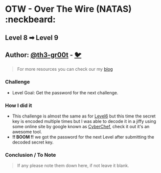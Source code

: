 # OTW - Over The Wire (NATAS) :neckbeard:

## Level 8 ➡ Level 9
## Author: [@th3-gr00t](https://th33-gr00t.tk/) -  [:bird:](https://twitter.com/th3_gr00t/)

> For more resources you can check our my [blog](https://th33gr00t.blogspot.com/)

### Challenge

- Level Goal: Get the password for the next challenge.

### How I did it

- This challenge is almost the same as for [Level6](../Level6/readme.md) but this time the secret key is encoded multiple times but I was able to decode it in a jiffy using some online site by google known as [CyberChef](https://gchq.github.io/CyberChef/), check it out it's an awesome tool.
- **!! BOOM !!** we got the password for the next Level after submitting the decoded secret key.

### Conclusion / To Note

> If any please note them down here, if not leave it blank. 
